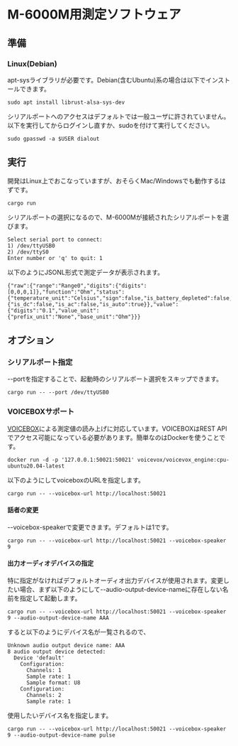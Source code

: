 # M-6000M用測定ソフトウェア

## 準備

### Linux(Debian)

apt-sysライブラリが必要です。Debian(含むUbuntu)系の場合は以下でインストールできます。

    sudo apt install librust-alsa-sys-dev

シリアルポートへのアクセスはデフォルトでは一般ユーザに許されていません。以下を実行してからログインし直すか、sudoを付けて実行してください。

    sudo gpasswd -a $USER dialout

## 実行

開発はLinux上でおこなっていますが、おそらくMac/Windowsでも動作するはずです。

    cargo run

シリアルポートの選択になるので、M-6000Mが接続されたシリアルポートを選びます。

    Select serial port to connect:
    1) /dev/ttyUSB0
    2) /dev/ttyS0
    Enter number or 'q' to quit: 1

以下のようにJSONL形式で測定データが表示されます。

    {"raw":{"range":"Range0","digits":{"digits":[0,0,0,1]},"function":"Ohm","status":{"temperature_unit":"Celsius","sign":false,"is_battery_depleted":false,"is_overflow":false},"option2":{"is_dc":false,"is_ac":false,"is_auto":true}},"value":{"digits":"0.1","value_unit":{"prefix_unit":"None","base_unit":"Ohm"}}} 

## オプション

### シリアルポート指定

--portを指定することで、起動時のシリアルポート選択をスキップできます。

    cargo run -- --port /dev/ttyUSB0

### VOICEBOXサポート

[VOICEBOX](https://github.com/VOICEVOX/voicevox_core)による測定値の読み上げに対応しています。VOICEBOXはREST APIでアクセス可能になっている必要があります。簡単なのはDockerを使うことです。

    docker run -d -p '127.0.0.1:50021:50021' voicevox/voicevox_engine:cpu-ubuntu20.04-latest

以下のようにしてvoiceboxのURLを指定します。

    cargo run -- --voicebox-url http://localhost:50021

#### 話者の変更

--voicebox-speakerで変更できます。デフォルトは1です。

    cargo run -- --voicebox-url http://localhost:50021 --voicebox-speaker 9

#### 出力オーディオデバイスの指定

特に指定がなければデフォルトオーディオ出力デバイスが使用されます。変更したい場合、まず以下のようにして--audio-output-device-nameに存在しない名前を指定して起動します。

    cargo run -- --voicebox-url http://localhost:50021 --voicebox-speaker 9 --audio-output-device-name AAA
    
すると以下のようにデバイス名が一覧されるので、

    Unknown audio output device name: AAA
    8 audio output device detected:
      Device 'default'
        Configuration:
          Channels: 1
          Sample rate: 1
          Sample format: U8
        Configuration:
          Channels: 2
          Sample rate: 1

使用したいデバイス名を指定します。

    cargo run -- --voicebox-url http://localhost:50021 --voicebox-speaker 9 --audio-output-device-name pulse

